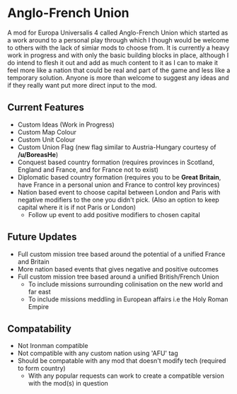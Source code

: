 # Anglo-French Union
A mod for Europa Universalis 4 called Anglo-French Union which started as a work around to a personal play through which I though would be welcome to others with the lack of simiar mods to choose from.
It is currently a heavy work in progress and with only the basic building blocks in place, although I do intend to flesh it out and add as much content to it as I can to make it feel more like a nation that could be real and part of the game and less like a temporary solution.
Anyone is more than welcome to suggest any ideas and if they really want put more direct input to the mod.

## Current Features
- Custom Ideas (Work in Progress)
- Custom Map Colour
- Custom Unit Colour
- Custom Union Flag (new flag similar to Austria-Hungary courtesy of **/u/BoreasHe**)
- Conquest based country formation (requires provinces in Scotland, England and France, and for France not to exist)
- Diplomatic based country formation (requires you to be **Great Britain**, have France in a personal union and France to control key provinces)
- Nation based event to choose capital between London and Paris with negative modifiers to the one you didn't pick. (Also an option to keep capital where it is if not Paris or London)
    - Follow up event to add positive modifiers to chosen capital

## Future Updates
- Full custom mission tree based around the potential of a unified France and Britain
- More nation based events that gives negative and positive outcomes
- Full custom mission tree based around a unified British/French Union
    - To include missions surrounding colinisation on the new world and far east
    - To include missions meddling in European affairs i.e the Holy Roman Empire

## Compatability
- Not Ironman compatible
- Not compatible with any custom nation using 'AFU' tag
- Should be compatable with any mod that doesn't modify tech (required to form country)
    - With any popular requests can work to create a compatible version with the mod(s) in question